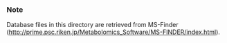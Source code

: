 ### Note
Database files in this directory are retrieved from MS-Finder (http://prime.psc.riken.jp/Metabolomics_Software/MS-FINDER/index.html).